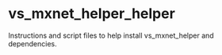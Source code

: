 # vs_mxnet_helper_helper
Instructions and script files to help install vs_mxnet_helper and dependencies.

